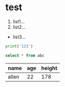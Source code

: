 # test
1. list1...
2. list2...

- list3...
```python
print('123')
```

```sql
select * from abc
```

name|age|height
----|---|-----
allen|22|178
